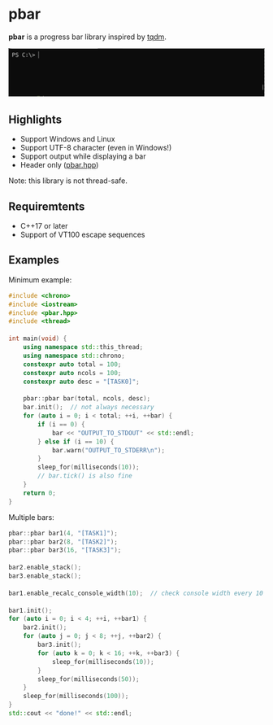 # pbar
**pbar** is a progress bar library inspired by [tqdm](https://github.com/tqdm/tqdm).

![demo](https://raw.githubusercontent.com/estshorter/pbar/videos/example1.gif)

## Highlights
- Support Windows and Linux
- Support UTF-8 character (even in Windows!)
- Support output while displaying a bar
- Header only ([pbar.hpp](https://github.com/estshorter/pbar/blob/master/pbar.hpp))

Note: this library is not thread-safe.

## Requiremtents
- C++17 or later
- Support of VT100 escape sequences

## Examples
Minimum example:
```cpp
#include <chrono>
#include <iostream>
#include <pbar.hpp>
#include <thread>

int main(void) {
	using namespace std::this_thread;
	using namespace std::chrono;
	constexpr auto total = 100;
	constexpr auto ncols = 100;
	constexpr auto desc = "[TASK0]";

	pbar::pbar bar(total, ncols, desc);
	bar.init();	 // not always necessary
	for (auto i = 0; i < total; ++i, ++bar) {
		if (i == 0) {
			bar << "OUTPUT_TO_STDOUT" << std::endl;
		} else if (i == 10) {
			bar.warn("OUTPUT_TO_STDERR\n");
		}
		sleep_for(milliseconds(10));
		// bar.tick() is also fine
	}
	return 0;
}
```

Multiple bars:
```cpp
pbar::pbar bar1(4, "[TASK1]");
pbar::pbar bar2(8, "[TASK2]");
pbar::pbar bar3(16, "[TASK3]");

bar2.enable_stack();
bar3.enable_stack();

bar1.enable_recalc_console_width(10);  // check console width every 10 ticks

bar1.init();
for (auto i = 0; i < 4; ++i, ++bar1) {
	bar2.init();
	for (auto j = 0; j < 8; ++j, ++bar2) {
		bar3.init();
		for (auto k = 0; k < 16; ++k, ++bar3) {
			sleep_for(milliseconds(10));
		}
		sleep_for(milliseconds(50));
	}
	sleep_for(milliseconds(100));
}
std::cout << "done!" << std::endl;
```
